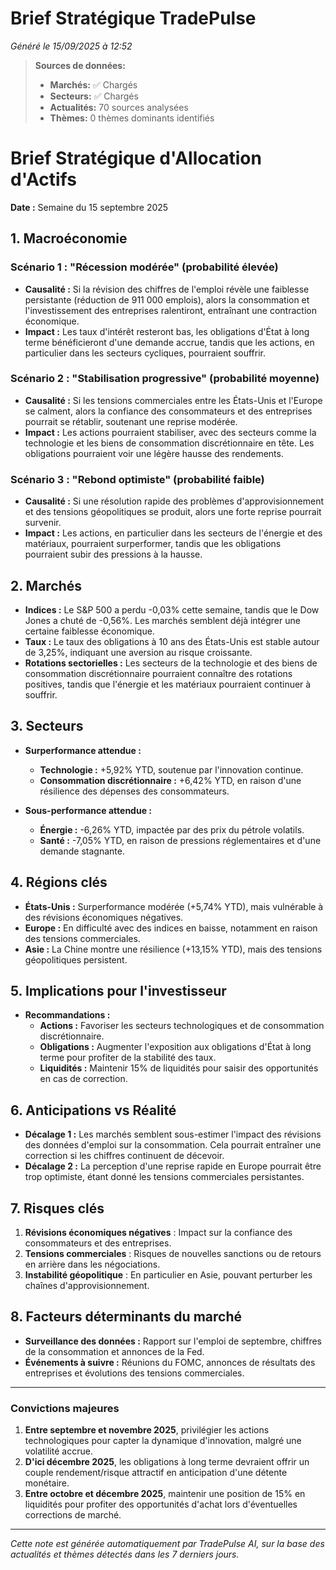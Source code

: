 # Brief Stratégique TradePulse

*Généré le 15/09/2025 à 12:52*

> **Sources de données:**
> - **Marchés:** ✅ Chargés
> - **Secteurs:** ✅ Chargés
> - **Actualités:** 70 sources analysées
> - **Thèmes:** 0 thèmes dominants identifiés

# Brief Stratégique d'Allocation d'Actifs

**Date :** Semaine du 15 septembre 2025

## 1. Macroéconomie

### Scénario 1 : "Récession modérée" (probabilité élevée)
- **Causalité :** Si la révision des chiffres de l'emploi révèle une faiblesse persistante (réduction de 911 000 emplois), alors la consommation et l'investissement des entreprises ralentiront, entraînant une contraction économique.
- **Impact :** Les taux d'intérêt resteront bas, les obligations d'État à long terme bénéficieront d'une demande accrue, tandis que les actions, en particulier dans les secteurs cycliques, pourraient souffrir.

### Scénario 2 : "Stabilisation progressive" (probabilité moyenne)
- **Causalité :** Si les tensions commerciales entre les États-Unis et l'Europe se calment, alors la confiance des consommateurs et des entreprises pourrait se rétablir, soutenant une reprise modérée.
- **Impact :** Les actions pourraient stabiliser, avec des secteurs comme la technologie et les biens de consommation discrétionnaire en tête. Les obligations pourraient voir une légère hausse des rendements.

### Scénario 3 : "Rebond optimiste" (probabilité faible)
- **Causalité :** Si une résolution rapide des problèmes d'approvisionnement et des tensions géopolitiques se produit, alors une forte reprise pourrait survenir.
- **Impact :** Les actions, en particulier dans les secteurs de l'énergie et des matériaux, pourraient surperformer, tandis que les obligations pourraient subir des pressions à la hausse.

## 2. Marchés

- **Indices :** Le S&P 500 a perdu -0,03% cette semaine, tandis que le Dow Jones a chuté de -0,56%. Les marchés semblent déjà intégrer une certaine faiblesse économique.
- **Taux :** Le taux des obligations à 10 ans des États-Unis est stable autour de 3,25%, indiquant une aversion au risque croissante.
- **Rotations sectorielles :** Les secteurs de la technologie et des biens de consommation discrétionnaire pourraient connaître des rotations positives, tandis que l'énergie et les matériaux pourraient continuer à souffrir.

## 3. Secteurs

- **Surperformance attendue :** 
  - **Technologie :** +5,92% YTD, soutenue par l'innovation continue.
  - **Consommation discrétionnaire :** +6,42% YTD, en raison d'une résilience des dépenses des consommateurs.

- **Sous-performance attendue :**
  - **Énergie :** -6,26% YTD, impactée par des prix du pétrole volatils.
  - **Santé :** -7,05% YTD, en raison de pressions réglementaires et d'une demande stagnante.

## 4. Régions clés

- **États-Unis :** Surperformance modérée (+5,74% YTD), mais vulnérable à des révisions économiques négatives.
- **Europe :** En difficulté avec des indices en baisse, notamment en raison des tensions commerciales.
- **Asie :** La Chine montre une résilience (+13,15% YTD), mais des tensions géopolitiques persistent.

## 5. Implications pour l'investisseur

- **Recommandations :**
  - **Actions :** Favoriser les secteurs technologiques et de consommation discrétionnaire.
  - **Obligations :** Augmenter l'exposition aux obligations d'État à long terme pour profiter de la stabilité des taux.
  - **Liquidités :** Maintenir 15% de liquidités pour saisir des opportunités en cas de correction.

## 6. Anticipations vs Réalité

- **Décalage 1 :** Les marchés semblent sous-estimer l'impact des révisions des données d'emploi sur la consommation. Cela pourrait entraîner une correction si les chiffres continuent de décevoir.
- **Décalage 2 :** La perception d'une reprise rapide en Europe pourrait être trop optimiste, étant donné les tensions commerciales persistantes.

## 7. Risques clés

1. **Révisions économiques négatives** : Impact sur la confiance des consommateurs et des entreprises.
2. **Tensions commerciales** : Risques de nouvelles sanctions ou de retours en arrière dans les négociations.
3. **Instabilité géopolitique** : En particulier en Asie, pouvant perturber les chaînes d'approvisionnement.

## 8. Facteurs déterminants du marché

- **Surveillance des données :** Rapport sur l'emploi de septembre, chiffres de la consommation et annonces de la Fed.
- **Événements à suivre :** Réunions du FOMC, annonces de résultats des entreprises et évolutions des tensions commerciales.

---

### Convictions majeures

1. **Entre septembre et novembre 2025**, privilégier les actions technologiques pour capter la dynamique d'innovation, malgré une volatilité accrue.
2. **D'ici décembre 2025**, les obligations à long terme devraient offrir un couple rendement/risque attractif en anticipation d'une détente monétaire.
3. **Entre octobre et décembre 2025**, maintenir une position de 15% en liquidités pour profiter des opportunités d'achat lors d'éventuelles corrections de marché.

---

*Cette note est générée automatiquement par TradePulse AI, sur la base des actualités et thèmes détectés dans les 7 derniers jours.*
